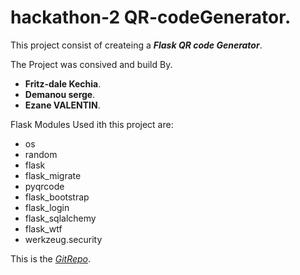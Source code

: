 # hackathon-2 QR-codeGenerator.

This project consist of createing a ***Flask QR code Generator***.

The Project was consived and build By.

+ **Fritz-dale Kechia**. 
+ **Demanou serge**.
+ **Ezane VALENTIN**.

Flask Modules Used ith this project are:
+ os
+ random
+ flask
+ flask_migrate
+ pyqrcode
+ flask_bootstrap 
+ flask_login 
+ flask_sqlalchemy 
+ flask_wtf 
+ werkzeug.security 

This is the *[GitRepo](https://github.com/fritzdale/hackathon-2/tree/Master)*.
